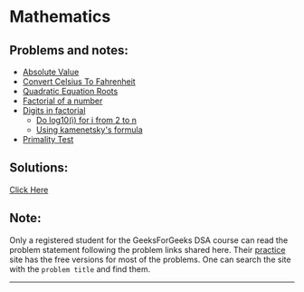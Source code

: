 
# Mathematics
## Problems and notes:
- [Absolute Value](https://practice.geeksforgeeks.org/problems/absolute-value/1/)
- [Convert Celsius To Fahrenheit](https://practice.geeksforgeeks.org/problems/convert-celsius-to-fahrenheit/1/)
- [Quadratic Equation Roots](https://practice.geeksforgeeks.org/problems/quadratic-equation-roots/1/?track=SPCF-Mathematics&batchId=154)
- [Factorial of a number](https://practice.geeksforgeeks.org/problems/factorial-of-number/1)
- [Digits in factorial](https://practice.geeksforgeeks.org/problems/digits-in-factorial/1) 
    - [Do log10(i) for i from 2 to n](https://www.geeksforgeeks.org/count-digits-factorial-set-1/)
    - [Using kamenetsky's formula](https://www.geeksforgeeks.org/count-digits-factorial-set-2/)
- [Primality Test](https://practice.geeksforgeeks.org/problems/primality-test/1)

## Solutions:
[Click Here](https://github.com/thecoducer/GeeksForGeeks_DSA_Course_Solutions/blob/master/Mathematics)

## Note:
Only a registered student for the GeeksForGeeks DSA course can read the problem statement following the problem links shared here. Their [practice](https://practice.geeksforgeeks.org/) site has the free versions for most of the problems. One can search the site with the `problem title` and find them.
- - - -